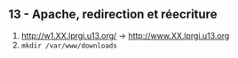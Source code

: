 ## 13 -  Apache, redirection et réecriture

1. http://w1.XX.lprgi.u13.org/ -> http://www.XX.lprgi.u13.org
2. `mkdir /var/www/downloads`
